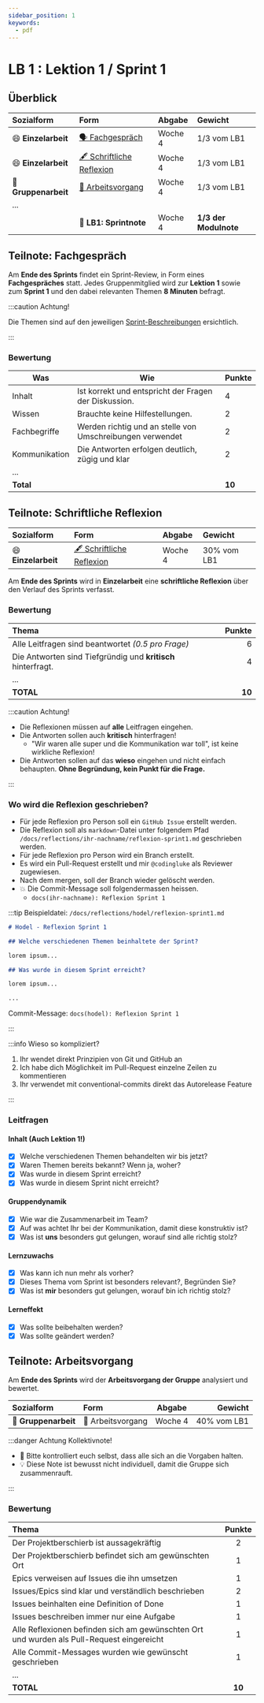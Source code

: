 ```yaml
---
sidebar_position: 1
keywords:
  - pdf
---
```


# LB 1 : Lektion 1 / Sprint 1

## Überblick

| Sozialform               | Form                                                          | Abgabe  | Gewicht               |
| :----------------------- | :------------------------------------------------------------ | :------ | :-------------------- |
| :smile: **Einzelarbeit** | [🗣️ Fachgespräch](#teilnote-fachgespräch)                     | Woche 4 | 1/3 vom LB1           |
| :smile: **Einzelarbeit** | [🖋️ Schriftliche Reflexion](#teilnote-schriftliche-reflexion) | Woche 4 | 1/3 vom LB1           |
| 👬 **Gruppenarbeit**     | [👷 Arbeitsvorgang](#teilnote-arbeitsvorgang)                 | Woche 4 | 1/3 vom LB1           |
| ...                      |                                                               |         |                       |
|                          | 🏅 **LB1: Sprintnote**                                        | Woche 4 | **1/3 der Modulnote** |

## Teilnote: Fachgespräch

Am **Ende des Sprints** findet ein Sprint-Review, in Form eines
**Fachgespräches** statt. Jedes Gruppenmitglied wird zur **Lektion 1** sowie zum
**Sprint 1** und den dabei relevanten Themen **8 Minuten** befragt.

:::caution Achtung!

Die Themen sind auf den jeweiligen [Sprint-Beschreibungen](../sprints/index.md)
ersichtlich.

:::

### Bewertung

| Was           | Wie                                                       | Punkte |
| ------------- | --------------------------------------------------------- | ------ |
| Inhalt        | Ist korrekt und entspricht der Fragen der Diskussion.     | 4      |
| Wissen        | Brauchte keine Hilfestellungen.                           | 2      |
| Fachbegriffe  | Werden richtig und an stelle von Umschreibungen verwendet | 2      |
| Kommunikation | Die Antworten erfolgen deutlich, zügig und klar           | 2      |
| ...           |                                                           |        |
| **Total**     |                                                           | **10** |

## Teilnote: Schriftliche Reflexion

| Sozialform               | Form                                                 | Abgabe  | Gewicht     |
| :----------------------- | :--------------------------------------------------- | :------ | :---------- |
| :smile: **Einzelarbeit** | [🖋️ Schriftliche Reflexion](#schriftliche-reflexion) | Woche 4 | 30% vom LB1 |

Am **Ende des Sprints** wird in **Einzelarbeit** eine **schriftliche Reflexion**
über den Verlauf des Sprints verfasst.

### Bewertung

| Thema                                                        | Punkte |
| :----------------------------------------------------------- | -----: |
| Alle Leitfragen sind beantwortet _(0.5 pro Frage)_           |      6 |
| Die Antworten sind Tiefgründig und **kritisch** hinterfragt. |      4 |
| ...                                                          |        |
| **TOTAL**                                                    | **10** |

:::caution Achtung!

- Die Reflexionen müssen auf **alle** Leitfragen eingehen.
- Die Antworten sollen auch **kritisch** hinterfragen!
  - "Wir waren alle super und die Kommunikation war toll", ist keine wirkliche
    Reflexion!
- Die Antworten sollen auf das **wieso** eingehen und nicht einfach behaupten.
  **Ohne Begründung, kein Punkt für die Frage.**

:::

### Wo wird die Reflexion geschrieben?

- Für jede Reflexion pro Person soll ein `GitHub Issue` erstellt werden.
- Die Reflexion soll als `markdown`-Datei unter folgendem Pfad
  `/docs/reflections/ihr-nachname/reflexion-sprint1.md` geschrieben werden.
- Für jede Reflexion pro Person wird ein Branch erstellt.
- Es wird ein Pull-Request erstellt und mir `@codingluke` als Reviewer
  zugewiesen.
- Nach dem mergen, soll der Branch wieder gelöscht werden.
- :boom: Die Commit-Message soll folgendermassen heissen.
  - `docs(ihr-nachname): Reflexion Sprint 1`

:::tip Beispieldatei: `/docs/reflections/hodel/reflexion-sprint1.md`

```markdown
# Hodel - Reflexion Sprint 1

## Welche verschiedenen Themen beinhaltete der Sprint?

lorem ipsum...

## Was wurde in diesem Sprint erreicht?

lorem ipsum...

...
```

Commit-Message: `docs(hodel): Reflexion Sprint 1`

:::

:::info Wieso so kompliziert?

1. Ihr wendet direkt Prinzipien von Git und GitHub an
2. Ich habe dich Möglichkeit im Pull-Request einzelne Zeilen zu kommentieren
3. Ihr verwendet mit conventional-commits direkt das Autorelease Feature

:::

### Leitfragen

#### Inhalt (Auch Lektion 1!)

- [x] Welche verschiedenen Themen behandelten wir bis jetzt?
- [x] Waren Themen bereits bekannt? Wenn ja, woher?
- [x] Was wurde in diesem Sprint erreicht?
- [x] Was wurde in diesem Sprint nicht erreicht?

#### Gruppendynamik

- [x] Wie war die Zusammenarbeit im Team?
- [x] Auf was achtet Ihr bei der Kommunikation, damit diese konstruktiv ist?
- [x] Was ist **uns** besonders gut gelungen, worauf sind alle richtig stolz?

#### Lernzuwachs

- [x] Was kann ich nun mehr als vorher?
- [x] Dieses Thema vom Sprint ist besonders relevant?, Begründen Sie?
- [x] Was ist **mir** besonders gut gelungen, worauf bin ich richtig stolz?

#### Lerneffekt

- [x] Was sollte beibehalten werden?
- [x] Was sollte geändert werden?

## Teilnote: Arbeitsvorgang

Am **Ende des Sprints** wird der **Arbeitsvorgang der Gruppe** analysiert und
bewertet.

| Sozialform           | Form              | Abgabe  |     Gewicht |
| :------------------- | :---------------- | :-----: | ----------: |
| 👬 **Gruppenarbeit** | 👷 Arbeitsvorgang | Woche 4 | 40% vom LB1 |

:::danger Achtung Kollektivnote!

- 👮 Bitte kontrolliert euch selbst, dass alle sich an die Vorgaben halten.
- 💡 Diese Note ist bewusst nicht individuell, damit die Gruppe sich
  zusammenrauft.

:::

### Bewertung

| Thema                                                                                     | Punkte |
| :---------------------------------------------------------------------------------------- | :----: |
| Der Projektberschierb ist aussagekräftig                                                  |   2    |
| Der Projektberschierb befindet sich am gewünschten Ort                                    |   1    |
| Epics verweisen auf Issues die ihn umsetzen                                               |   1    |
| Issues/Epics sind klar und verständlich beschrieben                                       |   2    |
| Issues beinhalten eine Definition of Done                                                 |   1    |
| Issues beschreiben immer nur eine Aufgabe                                                 |   1    |
| Alle Reflexionen befinden sich am gewünschten Ort und wurden als Pull-Request eingereicht |   1    |
| Alle Commit-Messages wurden wie gewünscht geschrieben                                     |   1    |
| ...                                                                                       |        |
| **TOTAL**                                                                                 | **10** |

